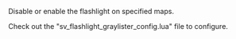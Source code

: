 Disable or enable the flashlight on specified maps.

Check out the "sv_flashlight_graylister_config.lua" file to configure.
